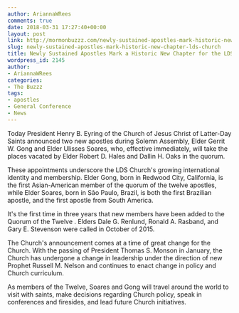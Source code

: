 ```yaml
---
author: AriannaWRees
comments: true
date: 2018-03-31 17:27:40+00:00
layout: post
link: http://mormonbuzzz.com/newly-sustained-apostles-mark-historic-new-chapter-lds-church/
slug: newly-sustained-apostles-mark-historic-new-chapter-lds-church
title: Newly Sustained Apostles Mark a Historic New Chapter for the LDS Church
wordpress_id: 2145
author:
- AriannaWRees
categories:
- The Buzzz
tags:
- apostles
- General Conference
- News
---
```


Today President Henry B. Eyring of the Church of Jesus Christ of Latter-Day Saints announced two new apostles during Solemn Assembly, Elder Gerrit W. Gong and Elder Ulisses Soares, who, effective immediately, will take the places vacated by Elder Robert D. Hales and Dallin H. Oaks in the quorum.

These appointments underscore the LDS Church's growing international identity and membership. Elder Gong, born in Redwood City, California, is the first Asian-American member of the quorum of the twelve apostles, while Elder Soares, born in São Paulo, Brazil, is both the first Brazilian apostle, and the first apostle from South America.

It's the first time in three years that new members have been added to the Quorum of the Twelve . Elders Dale G. Renlund, Ronald A. Rasband, and Gary E. Stevenson were called in October of 2015.

The Church's announcement comes at a time of great change for the Church. With the passing of President Thomas S. Monson in January, the Church has undergone a change in leadership under the direction of new Prophet Russell M. Nelson and continues to enact change in policy and Church curriculum.

As members of the Twelve, Soares and Gong will travel around the world to visit with saints, make decisions regarding Church policy, speak in conferences and firesides, and lead future Church initiatives.
